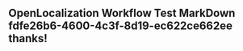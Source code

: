 <properties
ms.topic="hero-topic"
ms.test1="hero-topic"
ms.test2="test"/>

## OpenLocalization Workflow Test MarkDown fdfe26b6-4600-4c3f-8d19-ec622ce662ee thanks!
